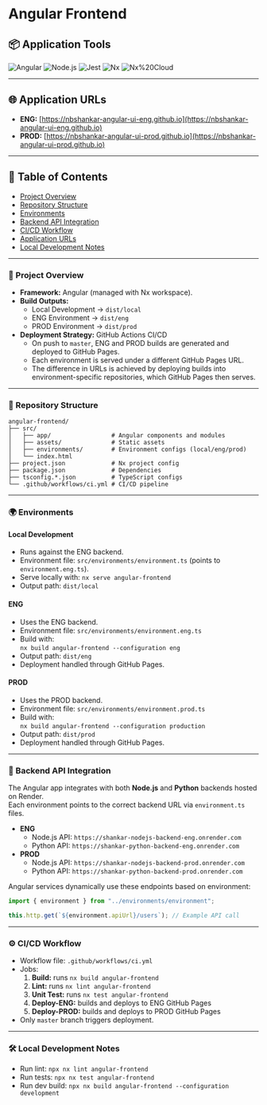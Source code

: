 # Angular Frontend

## 📦 Application Tools

![Angular](https://img.shields.io/badge/Angular-17-red)
![Node.js](https://img.shields.io/badge/Node.js-20-green)
![Jest](https://img.shields.io/badge/Jest-29-brightgreen)
![Nx](https://img.shields.io/badge/Nx-17-blue)
![Nx%20Cloud](https://img.shields.io/badge/Nx--Cloud-enabled-yellow)

---

## 🌐 Application URLs

- **ENG:** [https://nbshankar-angular-ui-eng.github.io](https://nbshankar-angular-ui-eng.github.io)
- **PROD:** [https://nbshankar-angular-ui-prod.github.io](https://nbshankar-angular-ui-prod.github.io)

---

## 📑 Table of Contents

- [Project Overview](#-project-overview)
- [Repository Structure](#-repository-structure)
- [Environments](#-environments)
- [Backend API Integration](#-backend-api-integration)
- [CI/CD Workflow](#-cicd-workflow)
- [Application URLs](#-application-urls)
- [Local Development Notes](#-local-development-notes)

---

### 🚀 Project Overview

- **Framework:** Angular (managed with Nx workspace).
- **Build Outputs:**
  - Local Development → `dist/local`
  - ENG Environment → `dist/eng`
  - PROD Environment → `dist/prod`
- **Deployment Strategy:** GitHub Actions CI/CD
  - On push to `master`, ENG and PROD builds are generated and deployed to GitHub Pages.
  - Each environment is served under a different GitHub Pages URL.
  - The difference in URLs is achieved by deploying builds into environment-specific repositories, which GitHub Pages then serves.

---

### 📂 Repository Structure

```
angular-frontend/
├── src/
│   ├── app/                 # Angular components and modules
│   ├── assets/              # Static assets
│   ├── environments/        # Environment configs (local/eng/prod)
│   └── index.html
├── project.json             # Nx project config
├── package.json             # Dependencies
├── tsconfig.*.json          # TypeScript configs
└── .github/workflows/ci.yml # CI/CD pipeline
```

---

### 🌍 Environments

#### Local Development

- Runs against the ENG backend.
- Environment file: `src/environments/environment.ts` (points to `environment.eng.ts`).
- Serve locally with: `nx serve angular-frontend`
- Output path: `dist/local`

#### ENG

- Uses the ENG backend.
- Environment file: `src/environments/environment.eng.ts`
- Build with:  
  `nx build angular-frontend --configuration eng`
- Output path: `dist/eng`
- Deployment handled through GitHub Pages.

#### PROD

- Uses the PROD backend.
- Environment file: `src/environments/environment.prod.ts`
- Build with:  
  `nx build angular-frontend --configuration production`
- Output path: `dist/prod`
- Deployment handled through GitHub Pages.

---

### 🔗 Backend API Integration

The Angular app integrates with both **Node.js** and **Python** backends hosted on Render.  
Each environment points to the correct backend URL via `environment.ts` files.

- **ENG**
  - Node.js API: `https://shankar-nodejs-backend-eng.onrender.com`
  - Python API: `https://shankar-python-backend-eng.onrender.com`
- **PROD**
  - Node.js API: `https://shankar-nodejs-backend-prod.onrender.com`
  - Python API: `https://shankar-python-backend-prod.onrender.com`

Angular services dynamically use these endpoints based on environment:

```ts
import { environment } from "../environments/environment";

this.http.get(`${environment.apiUrl}/users`); // Example API call
```

---

### ⚙️ CI/CD Workflow

- Workflow file: `.github/workflows/ci.yml`
- Jobs:
  1. **Build:** runs `nx build angular-frontend`
  2. **Lint:** runs `nx lint angular-frontend`
  3. **Unit Test:** runs `nx test angular-frontend`
  4. **Deploy-ENG:** builds and deploys to ENG GitHub Pages
  5. **Deploy-PROD:** builds and deploys to PROD GitHub Pages
- Only `master` branch triggers deployment.

---

### 🛠️ Local Development Notes

- Run lint: `npx nx lint angular-frontend`
- Run tests: `npx nx test angular-frontend`
- Run dev build: `npx nx build angular-frontend --configuration development`
